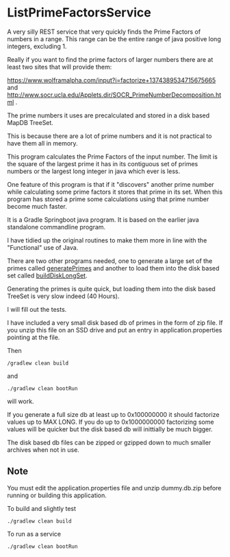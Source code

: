 # ListPrimeFactorsService

A very silly REST service that very quickly finds the Prime Factors of numbers in a range. This range can be the entire range of java positive long integers, excluding 1. 

Really if you want to find the prime factors of larger numbers there are at least two sites that will provide them: 

https://www.wolframalpha.com/input?i=factorize+1374389534715675665 and http://www.socr.ucla.edu/Applets.dir/SOCR_PrimeNumberDecomposition.html .

The prime numbers it uses are precalculated and stored in a disk based MapDB TreeSet.

This is because there are a lot of prime numbers and it is not practical to have them all in memory.

This program calculates the Prime Factors of the input number. The limit is the square of the largest prime it has in its contiguous set of primes numbers or the largest long integer in java which ever is less.

One feature of this program is that if it "discovers" another prime number while calculating some prime factors it stores that prime in its set. When this program has stored a prime some calculations using that prime number become much faster.

It is a Gradle Springboot java program. It is based on the earlier java standalone commandline program.

I have tidied up the original routines to make them more in line with the "Functional" use of Java.

There are two other programs needed, one to generate a large set of the primes called [generatePrimes](https://github.com/matthewvcarey1/generatePrimes) and another to load them into the disk based set called [buildDiskLongSet](https://github.com/matthewvcarey1/BuildDiskLongSet). 

Generating the primes is quite quick, but loading them into the disk based TreeSet is very slow indeed (40 Hours).

I will fill out the tests.

I have included a very small disk based db of primes in the form of zip file. If you unzip this file on an SSD drive and put an entry in application.properties pointing at the file. 

Then 
```
/gradlew clean build
```
 and 
``` 
./gradlew clean bootRun
```
will work.

If you generate a full size db at least up to 0x100000000 it should factorize values up to MAX LONG. If you do up to 0x1000000000 factorizing some values will be quicker but the disk based db will inittially be much bigger.

The disk based db files can be zipped or gzipped down to much smaller archives when not in use.

## Note

You must edit the application.properties file and unzip dummy.db.zip before running or building this application.


To build and slightly test
```
./gradlew clean build
```

To run as a service
```
./gradlew clean bootRun
```

